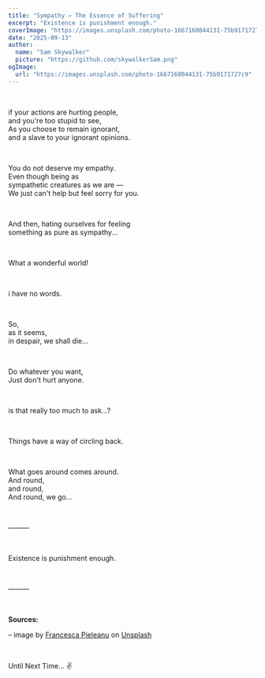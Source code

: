 ```yaml
---
title: "Sympathy — The Essence of Suffering"
excerpt: "Existence is punishment enough."
coverImage: "https://images.unsplash.com/photo-1667160044131-75b9171727c9"
date: "2025-09-13"
author:
  name: "Sam Skywalker"
  picture: "https://github.com/skywalkerSam.png"
ogImage:
  url: "https://images.unsplash.com/photo-1667160044131-75b9171727c9"
---
```


&nbsp;

if your actions are hurting people,  
and you're too stupid to see,  
As you choose to remain ignorant,  
and a slave to your ignorant opinions.

&nbsp;

You do not deserve my empathy.  
Even though being as  
sympathetic creatures as we are —  
We just can't help but feel sorry for you.

&nbsp;

And then, hating ourselves for feeling  
something as pure as sympathy...

&nbsp;

What a wonderful world\!

&nbsp;

i have no words.

&nbsp;

So,  
as it seems,  
in despair, we shall die...

&nbsp;

Do whatever you want,  
Just don't hurt anyone.

&nbsp;

is that really too much to ask...?

&nbsp;

Things have a way of circling back.

&nbsp;

What goes around comes around.  
And round,  
and round,  
And round, we go...

&nbsp;

———

&nbsp;

Existence is punishment enough.

&nbsp;

———

&nbsp;

**Sources:**

– image by [Francesca Pieleanu](https://unsplash.com/@francescafrann?utm_content=creditCopyText&utm_medium=referral&utm_source=unsplash) on [Unsplash](https://unsplash.com/photos/a-seat-in-a-car-d3GmCtZzJ_g?utm_content=creditCopyText&utm_medium=referral&utm_source=unsplash)

&nbsp;

Until Next Time... ✌️

&nbsp;
